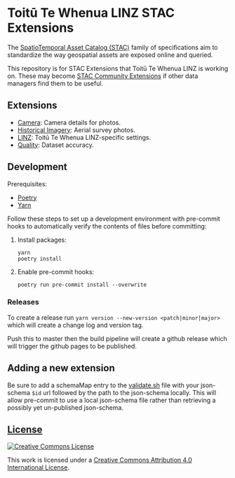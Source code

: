 # Toitū Te Whenua LINZ STAC Extensions

The
[SpatioTemporal Asset Catalog (STAC)](https://github.com/radiantearth/stac-spec)
family of specifications aim to standardize the way geospatial assets are
exposed online and queried.

This repository is for STAC Extensions that Toitū Te Whenua LINZ is working on.
These may become [STAC Community Extensions](https://github.com/stac-extensions)
if other data managers find them to be useful.

## Extensions

- [Camera](./extensions/camera): Camera details for photos.
- [Historical Imagery](./extensions/historical_imagery): Aerial survey photos.
- [LINZ](./extensions/linz): Toitū Te Whenua LINZ-specific settings.
- [Quality](./extensions/quality): Dataset accuracy.

## Development

Prerequisites:

- [Poetry](https://python-poetry.org/)
- [Yarn](https://yarnpkg.com/)

Follow these steps to set up a development environment with pre-commit hooks to
automatically verify the contents of files before committing:

1. Install packages:

   ```shell
   yarn
   poetry install
   ```

2. Enable pre-commit hooks:

   ```shell
   poetry run pre-commit install --overwrite
   ```

### Releases

To create a release run `yarn version --new-version <patch|minor|major>` which will create a change log and version tag.

Push this to master then the build pipeline will create a github release which will trigger the github pages to be published.

## Adding a new extension

Be sure to add a schemaMap entry to the
[validate.sh](validate.sh) file with your json-schema
`$id` url followed by the path to the json-schema locally. This will allow
pre-commit to use a local json-schema file rather than retrieving a possibly yet
un-published json-schema.

## [License](LICENSE)

[![Creative Commons License](https://i.creativecommons.org/l/by/4.0/88x31.png)](https://creativecommons.org/licenses/by/4.0/)

This work is licensed under a
[Creative Commons Attribution 4.0 International License](https://creativecommons.org/licenses/by/4.0/).
